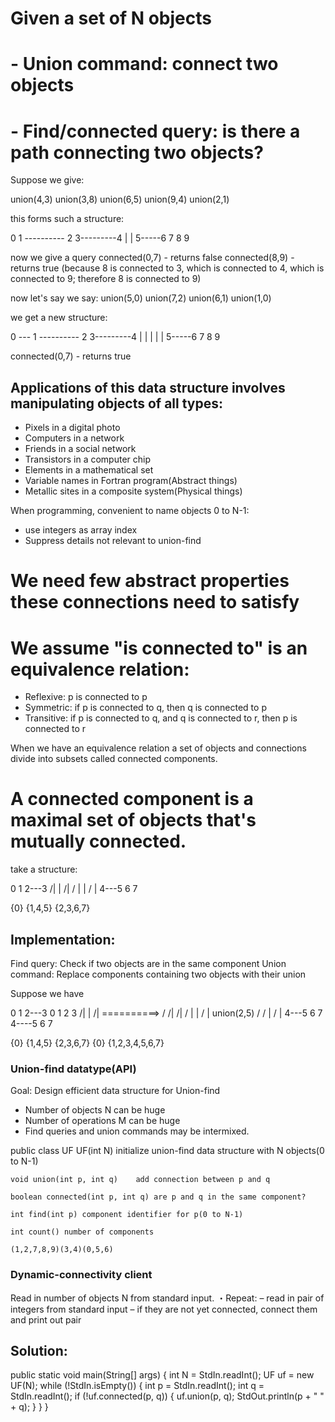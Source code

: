 # Given a set of N objects
# - Union command: connect two objects
# - Find/connected query: is there a path connecting two objects?


Suppose we give:

union(4,3)
union(3,8)
union(6,5)
union(9,4)
union(2,1)

this forms such a structure:

0     1 ---------- 2         3---------4
                             |         |
5-----6            7         8         9

now we give a query
connected(0,7)  - returns false
connected(8,9)  - returns true (because 8 is connected to 3, which is connected to 4, which is connected to 9; therefore 8 is connected to 9)

now let's say we say:
union(5,0)
union(7,2)
union(6,1)
union(1,0)

we get a new structure:

0 --- 1 ---------- 2         3---------4
|     |            |         |         |
5-----6            7         8         9

connected(0,7) - returns true

## Applications of this data structure involves manipulating objects of all types:

- Pixels in a digital photo
- Computers in a network
- Friends in a social network
- Transistors in a computer chip
- Elements in a mathematical set
- Variable names in Fortran program(Abstract things)
- Metallic sites in a composite system(Physical things)



When programming, convenient to name objects 0 to N-1:
- use integers as array index
- Suppress details not relevant to union-find



# We need few abstract properties these connections need to satisfy
# We assume "is connected to" is an equivalence relation:
- Reflexive: p is connected to p
- Symmetric: if p is connected to q, then q is connected to p
- Transitive: if p is connected to q, and q is connected to r, then p is connected to r

When we have an equivalence relation a set of objects and connections divide into subsets called connected components. 
# A connected component is a maximal set of objects that's mutually connected.

take a structure:

0   1      2---3
   /|      |  /|
  / |      | / |
4---5      6   7

{0}  {1,4,5}  {2,3,6,7}

## Implementation:

Find query: Check if two objects are in the same component
Union command: Replace components containing two objects with their union

Suppose we have

0   1      2---3                                0   1    2   3
   /|      |  /|        ==========>                /    /|  /|
  / |      | / |        union(2,5)                /    / | / |
4---5      6   7                                 4----5  6   7

{0}  {1,4,5}  {2,3,6,7}                         {0} {1,2,3,4,5,6,7}




### Union-find datatype(API)

Goal: Design efficient data structure for Union-find
- Number of objects N can be huge
- Number of operations M can be huge
- Find queries and union commands may be intermixed.

public class UF
    UF(int N)       initialize union-find data structure with N objects(0 to N-1)
    
    void union(int p, int q)    add connection between p and q

    boolean connected(int p, int q) are p and q in the same component?

    int find(int p) component identifier for p(0 to N-1)

    int count() number of components

    (1,2,7,8,9)(3,4)(0,5,6)




### Dynamic-connectivity client
Read in number of objects N from standard input.
・Repeat:
– read in pair of integers from standard input
– if they are not yet connected, connect them and print out pair


## Solution:

public static void main(String[] args)
{
    int N = StdIn.readInt();
    UF uf = new UF(N);
    while (!StdIn.isEmpty())
    {
        int p = StdIn.readInt();
        int q = StdIn.readInt();
        if (!uf.connected(p, q))
        {
            uf.union(p, q);
            StdOut.println(p + " " + q);
        }
    }
}